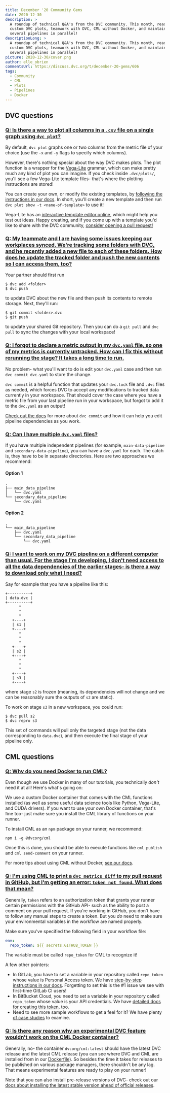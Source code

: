 ```yaml
---
title: December '20 Community Gems
date: 2020-12-30
description: >
  A roundup of technical Q&A's from the DVC community. This month, read about
  custom DVC plots, teamwork with DVC, CML without Docker, and maintaining
  several pipelines in parallel!
descriptionLong: >
  A roundup of technical Q&A's from the DVC community. This month, read about
  custom DVC plots, teamwork with DVC, CML without Docker, and maintaining
  several pipelines in parallel!
picture: 2020-12-30/cover.png
author: elle_obrien
commentsUrl: https://discuss.dvc.org/t/december-20-gems/606
tags:
  - Community
  - CML
  - Plots
  - Pipelines
  - Docker
---
```


## DVC questions

### [Q: Is there a way to plot all columns in a `.csv` file on a single graph using `dvc plot`?](https://discord.com/channels/485586884165107732/563406153334128681/768689062314770442)

By default, `dvc plot` graphs one or two columns from the metric file of your
choice (use the `-x` and `-y` flags to specify which columns).

However, there's nothing special about the way DVC makes plots. The plot
function is a wrapper for the [Vega-Lite](https://vega.github.io/vega-lite-v1/)
grammar, which can make pretty much any kind of plot you can imagine. If you
check inside `.dvc/plots/`, you'll see a few Vega-Lite template files- that's
where the plotting instructions are stored!

You can create your own, or modify the existing templates, by
[following the instructions in our docs](https://dvc.org/doc/command-reference/plots#plot-templates).
In short, you'll create a new template and then run
`dvc plot show -t <name-of-template>` to use it!

Vega-Lite has an
[interactive template editor online](https://vega.github.io/editor/#/), which
might help you test out ideas. Happy creating, and if you come up with a
template you'd like to share with the DVC community,
[consider opening a pull request!](https://github.com/iterative/dvc)

### [Q: My teammate and I are having some issues keeping our workplaces synced. We're tracking some folders with DVC, and he recently added a new file to each of these folders. How does he update the tracked folder and push the new contents so I can access them, too?](https://discord.com/channels/485586884165107732/563406153334128681/785965719367843860)

Your partner should first run

```dvc
$ dvc add <folder>
$ dvc push
```

to update DVC about the new file and then push its contents to remote storage.
Next, they'll run:

```dvc
$ git commit <folder>.dvc
$ git push
```

to update your shared Git repository. Then you can do a `git pull` and
`dvc pull` to sync the changes with your local workspace!

### [Q: I forgot to declare a metric output in my `dvc.yaml` file, so one of my metrics is currently untracked. How can I fix this without rerunning the stage? It takes a long time to run.](https://discord.com/channels/485586884165107732/485596304961962003/781643749050155009)

No problem- what you'll want to do is edit your `dvc.yaml` case and then run
`dvc commit dvc.yaml` to store the change.

`dvc commit` is a helpful function that updates your `dvc.lock` file and `.dvc`
files as needed, which forces DVC to accept any modifications to tracked data
currently in your workspace. That should cover the case where you have a metric
file from your last pipeline run in your workspace, but forgot to add it to the
`dvc.yaml` as an output!

[Check out the docs](https://dvc.org/doc/command-reference/commit#commit) for
more about `dvc commit` and how it can help you edit pipeline dependencies as
you work.

### [Q: Can I have multiple `dvc.yaml` files?](https://discord.com/channels/485586884165107732/485596304961962003/784083794583486496)

If you have multiple independent pipelines (for example, `main-data-pipeline`
and `secondary-data-pipeline`), you can have a `dvc.yaml` for each. The catch
is, they have to be in separate directories. Here are two approaches we
recommend:

#### Option 1

```
.
├── main_data_pipeline
│   └── dvc.yaml
└── secondary_data_pipeline
    └── dvc.yaml
```

#### Option 2

```
.
└── main_data_pipeline
    ├── dvc.yaml
    └── secondary_data_pipeline
        └── dvc.yaml
```

### [Q: I want to work on my DVC pipeline on a different computer than usual. For the stage I'm developing, I don't need access to all the data dependencies of the earlier stages- is there a way to download only what I need?](https://discord.com/channels/485586884165107732/563406153334128681/788068487246512158)

Say for example that you have a pipeline like this:

```
+----------+
| data.dvc |
+----------+
      *
      *
      *
   +----+
   | s1 |
   +----+
      *
      *
      *
   +----+
   | s2 |
   +----+
      *
      *
      *
   +----+
   | s3 |
   +----+
```

where stage `s2` is frozen (meaning, its dependencies will not change and we can
be reasonably sure the outputs of `s2` are static).

To work on stage `s3` in a new workspace, you could run:

```dvc
$ dvc pull s2
$ dvc repro s3
```

This set of commands will pull only the targeted stage (not the data
corresponding to `data.dvc`), and then execute the final stage of your pipeline
only.

## CML questions

### [Q: Why do you need Docker to run CML?](https://www.youtube.com/watch?v=rVq-SCNyxVc&lc=UgzohiMVxO1GKB30bad4AaABAg)

Even though we use Docker in many of our tutorials, you technically _don't_ need
it at all! Here's what's going on:

We use a custom Docker container that comes with the CML functions installed (as
well as some useful data science tools like Python, Vega-Lite, and CUDA
drivers). If you want to use your own Docker container, that's fine too- just
make sure you install the CML library of functions on your runner.

To install CML as an `npm` package on your runner, we recommend:

```dvc
npm i -g @dvcorg/cml
```

Once this is done, you should be able to execute functions like `cml publish`
and `cml send-comment` on your runner.

For more tips about using CML without Docker,
[see our docs](https://github.com/iterative/cml#install-cml-as-a-package).

### [Q: I'm using CML to print a `dvc metrics diff` to my pull request in GitHub, but I'm getting an error: `token not found`. What does that mean?](https://discord.com/channels/485586884165107732/728693131557732403/786382971706933258)

Generally, `token` refers to an authorization token that grants your runner
certain permissions with the GitHub API- such as the ability to post a comment
on your pull request. If you're working in GitHub, you don't have to follow any
manual steps to create a token. But you _do_ need to make sure your
environmental variables in the workflow are named properly.

Make sure you've specified the following field in your workflow file:

```yaml
env:
  repo_token: ${{ secrets.GITHUB_TOKEN }}
```

The variable must be called `repo_token` for CML to recognize it!

A few other pointers:

- In GitLab, you have to set a variable in your repository called `repo_token`
  whose value is Personal Access token. We have
  [step-by-step instructions in our docs](https://github.com/iterative/cml/wiki/CML-with-GitLab#variables).
  Forgetting to set this is the #1 issue we see with first-time GitLab CI users!
- In BitBucket Cloud, you need to set a variable in your repository called
  `repo_token` whose value is your API credentials. We have
  [detailed docs for creating this token](https://github.com/iterative/cml/wiki/CML-with-Bitbucket-Cloud#repository-variables),
  too.
- Need to see more sample workflows to get a feel for it? We have plenty
  [of case studies](https://dvc.org/doc/cml#case-studies) to examine.

### [Q: Is there any reason why an experimental DVC feature wouldn't work on the CML Docker container?](https://discord.com/channels/485586884165107732/728693131557732403/788512890394247178)

Generally, no- the container `dvcorg/cml:latest` should have the latest DVC
release and the latest CML release (you can see where DVC and CML are installed
from in our
[Dockerfile](https://github.com/iterative/cml/blob/master/Dockerfile)). So
besides the time it takes for releases to be published on various package
managers, there shouldn't be any lag. That means experimental features are ready
to play on your runner!

Note that you can also install pre-release versions of DVC- check out our
[docs about installing the latest stable version ahead of official releases](https://dvc.org/doc/install/pre-release).
